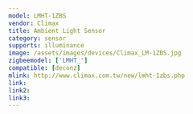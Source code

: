 ```yaml
---
model: LMHT-1ZBS
vendor: Climax
title: Ambient Light Sensor 
category: sensor
supports: illuminance
image: /assets/images/devices/Climax_LM-1ZBS.jpg
zigbeemodel: ['LMHT_']
compatible: [deconz]
mlink: http://www.climax.com.tw/new/lmht-1zbs.php
link: 
link2: 
link3: 
---
```


